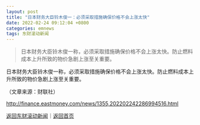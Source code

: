 ```yaml
---
layout: post
title: "日本财务大臣铃木俊一：必须采取措施确保价格不会上涨太快"
date: 2022-02-24 09:12:04 +0800
categories: emnews
tags: 东财滚动新闻
---
```

> 日本财务大臣铃木俊一称，必须采取措施确保价格不会上涨太快。防止燃料成本上升所致的物价急剧上涨至关重要。

<p>日本财务大臣铃木俊一称，必须采取措施确保价格不会上涨太快。防止燃料成本上升所致的物价急剧上涨至关重要。</p><p class="em_media">（文章来源：财联社）</p>

<http://finance.eastmoney.com/news/1355,202202242286994516.html>

[返回东财滚动新闻](//finews.withounder.com/emnews/)｜[返回首页](//finews.withounder.com/)